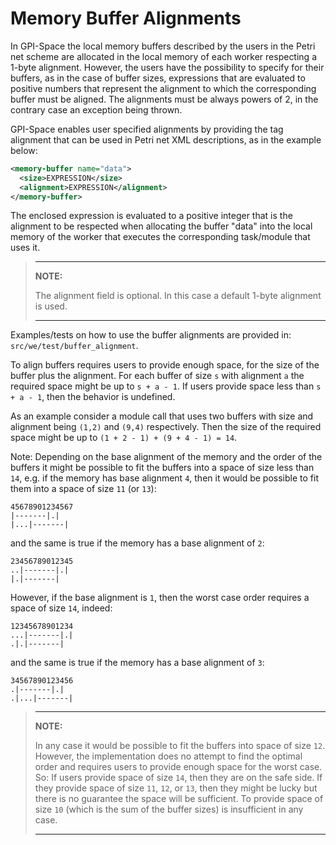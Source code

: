 # Memory Buffer Alignments

In GPI-Space the local memory buffers described by the users in the Petri net
scheme are allocated in the local memory of each worker respecting a 1-byte
alignment. However, the users have the possibility to specify for their
buffers, as in the case of buffer sizes, expressions that are evaluated to
positive numbers that represent the alignment to which the corresponding
buffer must be aligned. The alignments must be always powers of 2, in the
contrary case an exception being thrown.

GPI-Space enables user specified alignments by providing the tag alignment
that can be used in Petri net XML descriptions, as in the example below:

```xml
<memory-buffer name="data">
  <size>EXPRESSION</size>
  <alignment>EXPRESSION</alignment>
</memory-buffer>
```

The enclosed expression is evaluated to a positive integer that is the
alignment to be respected when allocating the buffer "data" into the local
memory of the worker that executes the corresponding task/module that uses it.

> ---
> **NOTE:**
>
> The alignment field is optional. In this case a default 1-byte alignment
> is used.
>
> ---

Examples/tests on how to use the buffer alignments are provided in:
`src/we/test/buffer_alignment`.

To align buffers requires users to provide enough space, for the size
of the buffer plus the alignment. For each buffer of size `s` with
alignment `a` the required space might be up to `s + a - 1`. If users
provide space less than `s + a - 1`, then the behavior is undefined.

As an example consider a module call that uses two buffers with size
and alignment being `(1,2)` and `(9,4)` respectively. Then the
size of the required space might be up to `(1 + 2 - 1) + (9 + 4 - 1) = 14`.

Note: Depending on the base alignment of the memory and the order of
the buffers it might be possible to fit the buffers into a space of
size less than `14`, e.g. if the memory has base alignment `4`, then
it would be possible to fit them into a space of size `11` (or `13`):

```
45678901234567
|-------|.|
|...|-------|
```

and the same is true if the memory has a base alignment of `2`:

```
23456789012345
..|-------|.|
|.|-------|
```

However, if the base alignment is `1`, then the worst case
order requires a space of size `14`, indeed:

```
12345678901234
...|-------|.|
.|.|-------|
```

and the same is true if the memory has a base alignment of `3`:

```
34567890123456
.|-------|.|
.|...|-------|
```

> ---
> **NOTE:**
>
> In any case it would be possible to fit the buffers into
> space of size `12`. However, the implementation does no attempt to
> find the optimal order and requires users to provide enough space for
> the worst case. So: If users provide space of size `14`, then they are
> on the safe side. If they provide space of size `11`, `12`, or `13`,
> then they might be lucky but there is no guarantee the space will be
> sufficient. To provide space of size `10` (which is the sum of the
> buffer sizes) is insufficient in any case.
>
> ---
